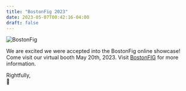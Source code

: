 ```yaml
---
title: "BostonFig 2023"
date: 2023-05-07T00:42:16-04:00
draft: false
---
```


![BostonFig](/events/bostonfigpromo.png)

We are excited we were accepted into the BostonFig online showcase! Come visit our virtual booth May 20th, 2023. Visit [BostonFIG](https://www.bostonfig.com/fest-homepage/) for more information.

Rightfully,
<br />
🐻
